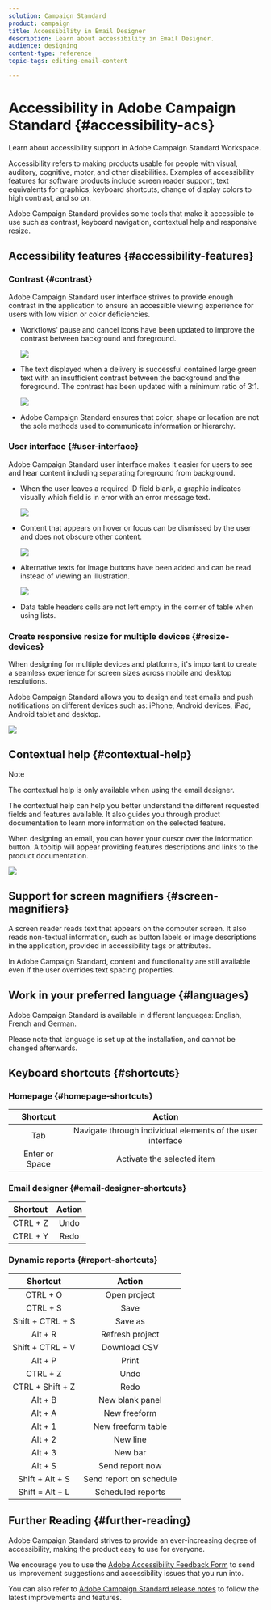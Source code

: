 ```yaml
---
solution: Campaign Standard
product: campaign
title: Accessibility in Email Designer
description: Learn about accessibility in Email Designer.
audience: designing
content-type: reference
topic-tags: editing-email-content

---
```


# Accessibility in Adobe Campaign Standard {#accessibility-acs}

Learn about accessibility support in Adobe Campaign Standard Workspace.

Accessibility refers to making products usable for people with visual, auditory, cognitive, motor, and other disabilities. Examples of accessibility features for software products include screen reader support, text equivalents for graphics, keyboard shortcuts, change of display colors to high contrast, and so on.

Adobe Campaign Standard provides some tools that make it accessible to use such as contrast, keyboard navigation, contextual help and responsive resize.

## Accessibility features {#accessibility-features}

### Contrast {#contrast}

Adobe Campaign Standard user interface strives to provide enough contrast in the application to ensure an accessible viewing experience for users with low vision or color deficiencies.

* Workflows' pause and cancel icons have been updated to improve the contrast between background and foreground.

    ![](assets/accessibility_1.png)

* The text displayed when a delivery is successful contained large green text with an insufficient contrast between the background and the foreground. The contrast has been updated with a minimum ratio of 3:1.

    ![](assets/accessibility_2.png)

* Adobe Campaign Standard ensures that color, shape or location are not the sole methods used to communicate information or hierarchy.

### User interface {#user-interface}

Adobe Campaign Standard user interface makes it easier for users to see and hear content including separating foreground from background.

* When the user leaves a required ID field blank, a graphic indicates visually which field is in error with an error message text.

    ![](assets/accessibility_3.png)

* Content that appears on hover or focus can be dismissed by the user and does not obscure other content.

    ![](assets/accessibility_4.png)

* Alternative texts for image buttons have been added and can be read instead of viewing an illustration.

    ![](assets/accessibility_5.png)

* Data table headers cells are not left empty in the corner of table when using lists.

### Create responsive resize for multiple devices {#resize-devices}

When designing for multiple devices and platforms, it's important to create a seamless experience for screen sizes across mobile and desktop resolutions.

Adobe Campaign Standard allows you to design and test emails and push notifications on different devices such as: iPhone, Android devices, iPad, Android tablet and desktop.

![](assets/accessibility_6.png)

## Contextual help {#contextual-help}

>[!NOTE]
>
> The contextual help is only available when using the email designer.

The contextual help can help you better understand the different requested fields and features available. It also guides you through product documentation to learn more information on the selected feature.

When designing an email, you can hover your cursor over the information button. A tooltip will appear providing features descriptions and links to the product documentation.

![](assets/accessibility_7.png)

## Support for screen magnifiers {#screen-magnifiers}

A screen reader reads text that appears on the computer screen. It also reads non-textual information, such as button labels or image descriptions in the application, provided in accessibility tags or attributes.

In Adobe Campaign Standard, content and functionality are still available even if the user overrides text spacing properties.

## Work in your preferred language {#languages}

Adobe Campaign Standard is available in different languages: English, French and German.

Please note that language is set up at the installation, and cannot be changed afterwards.

## Keyboard shortcuts {#shortcuts}

### Homepage {#homepage-shortcuts}

| Shortcut  |  Action |
|:-:|:-:|
| Tab | Navigate through individual elements of the user interface|
| Enter or Space | Activate the selected item |

### Email designer {#email-designer-shortcuts}

| Shortcut  |  Action |
|:-:|:-:|
| CTRL + Z  | Undo  |
| CTRL + Y  |  Redo |

### Dynamic reports {#report-shortcuts}

| Shortcut  |  Action |
|:-:|:-:|
| CTRL + O | Open project |
| CTRL + S  |  Save |
| Shift + CTRL + S | Save as |
| Alt + R  | Refresh project |
| Shift + CTRL + V | Download CSV |
| Alt + P | Print |
| CTRL + Z | Undo |
|  CTRL + Shift + Z | Redo |
| Alt + B | New blank panel |
| Alt + A | New freeform |
| Alt + 1 | New freeform table |
| Alt + 2 | New line |
| Alt + 3 | New bar |
| Alt + S | Send report now |
| Shift + Alt + S | Send report on schedule |
| Shift = Alt + L | Scheduled reports |

## Further Reading {#further-reading}

Adobe Campaign Standard strives to provide an ever-increasing degree of accessibility, making the product easy to use for everyone.

We encourage you to use the [Adobe Accessibility Feedback Form](https://www.adobe.com/accessibility/feedback.html) to send us improvement suggestions and accessibility issues that you run into.

You can also refer to [Adobe Campaign Standard release notes](https://experienceleague.adobe.com/docs/campaign-standard/using/release-notes/release-notes.html?lang=en#release-notes) to follow the latest improvements and features.